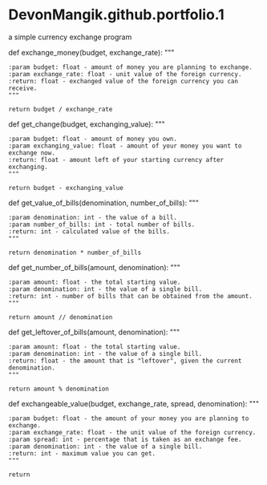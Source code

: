 # DevonMangik.github.portfolio.1
a simple currency exchange program

def exchange_money(budget, exchange_rate):
    """

    :param budget: float - amount of money you are planning to exchange.
    :param exchange_rate: float - unit value of the foreign currency.
    :return: float - exchanged value of the foreign currency you can receive.
    """

    return budget / exchange_rate


def get_change(budget, exchanging_value):
    """

    :param budget: float - amount of money you own.
    :param exchanging_value: float - amount of your money you want to exchange now.
    :return: float - amount left of your starting currency after exchanging.
    """

    return budget - exchanging_value


def get_value_of_bills(denomination, number_of_bills):
    """

    :param denomination: int - the value of a bill.
    :param number_of_bills: int - total number of bills.
    :return: int - calculated value of the bills.
    """

    return denomination * number_of_bills


def get_number_of_bills(amount, denomination):
    """

    :param amount: float - the total starting value.
    :param denomination: int - the value of a single bill.
    :return: int - number of bills that can be obtained from the amount.
    """

    return amount // denomination


def get_leftover_of_bills(amount, denomination):
    """

    :param amount: float - the total starting value.
    :param denomination: int - the value of a single bill.
    :return: float - the amount that is "leftover", given the current denomination.
    """

    return amount % denomination


def exchangeable_value(budget, exchange_rate, spread, denomination):
    """

    :param budget: float - the amount of your money you are planning to exchange.
    :param exchange_rate: float - the unit value of the foreign currency.
    :param spread: int - percentage that is taken as an exchange fee.
    :param denomination: int - the value of a single bill.
    :return: int - maximum value you can get.
    """

    return 
